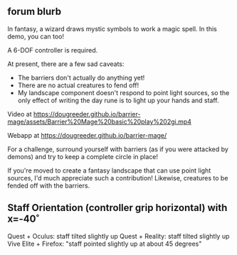 ## forum blurb

In fantasy, a wizard draws mystic symbols to work a magic spell.
In this demo, you can too! 

A 6-DOF controller is required.

At present, there are a few sad caveats:
* The barriers don't actually do anything yet!
* There are no actual creatures to fend off!
* My landscape component doesn't respond to point light sources, so the only effect of writing the day rune is to light up your hands and staff.

Video at https://dougreeder.github.io/barrier-mage/assets/Barrier%20Mage%20basic%20play%202gi.mp4

Webapp at https://dougreeder.github.io/barrier-mage/

For a challenge, surround yourself with barriers (as if you were attacked by demons) and try to keep a complete circle in place!

If you're moved to create a fantasy landscape that can use point light sources, I'd much appreciate such a contribution!
Likewise, creatures to be fended off with the barriers. 

## Staff Orientation (controller grip horizontal) with x=-40˚
Quest + Oculus: staff tilted slightly up
Quest + Reality: staff tilted slightly up
Vive Elite + Firefox: "staff pointed slightly up at about 45 degrees"
